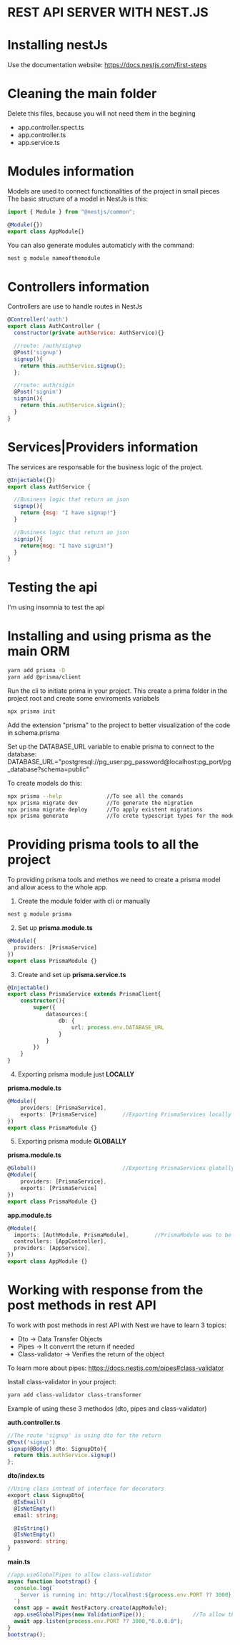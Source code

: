 # **REST API SERVER WITH NEST.JS**

# Installing nestJs

Use the documentation website: https://docs.nestjs.com/first-steps

# Cleaning the main folder

Delete this files, because you will not need them in the begining
- app.controller.spect.ts
- app.controller.ts
- app.service.ts

# Modules information

Models are used to connect functionalities of the project in small pieces
The basic structure of a model in NestJs is this:

```javascript
import { Module } from "@nestjs/common";

@Module({})
export class AppModule{}
```

You can also generate modules automaticly with the command:

```bash
nest g module nameofthemodule
```

# Controllers information

Controllers are use to handle routes in NestJs

```javascript
@Controller('auth')
export class AuthController {
  constructor(private authService: AuthService){}

  //route: /auth/signup
  @Post('signup')
  signup(){
    return this.authService.signup();
  };

  //route: auth/sigin
  @Post('signin')
  signin(){
    return this.authService.signin();
  }
}
```

# Services|Providers information

The services are responsable for the business logic of the project.

```javascript
@Injectable({})
export class AuthService {

  //Business logic that return an json
  signup(){
    return {msg: "I have signup!"}
  }

  //Business logic that return an json
  signip(){
    return{msg: "I have signin!"}
  }
}
```

# Testing the api

I'm using insomnia to test the api

# Installing and using prisma as the main ORM

```bash
yarn add prisma -D
yarn add @prisma/client
```

Run the cli to initiate prima in your project.
This create a prima folder in the project root and create some enviroments variabels

```bash
npx prisma init
```

Add the extension "prisma" to the project to better visualization of the code in schema.prisma

Set up the DATABASE_URL variable to enable prisma to connect to the database:
DATABASE_URL="postgresql://pg_user:pg_password@localhost:pg_port/pg_database?schema=public"

To create models do this:

```bash
npx prisma --help              //To see all the comands
npx prisma migrate dev         //To generate the migration
npx prisma migrate deploy      //To apply existent migrations 
npx prisma generate            //To crete typescript types for the models
```

# Providing prisma tools to all the project

To providing prisma tools and methos we need to create a prisma model and allow acess to the whole app.

1. Create the module folder with cli or manually

```bash
nest g module prisma
```

2. Set up **prisma.module.ts**

```typescript
@Module({
  providers: [PrismaService]
})
export class PrismaModule {}
```

3. Create and set up **prisma.service.ts**

```typescript
@Injectable()
export class PrismaService extends PrismaClient{
    constructor(){
        super({
            datasources:{
                db: {
                    url: process.env.DATABASE_URL
                }
            }
        })
    }
}
```

4. Exporting prisma module just **LOCALLY**

**prisma.module.ts**
```typescript
@Module({
    providers: [PrismaService],
    exports: [PrismaService]        //Exporting PrismaServices locally
})
export class PrismaModule {}
```

5. Exporting prisma module **GLOBALLY**

**prisma.module.ts**
```typescript
@Global()                           //Exporting PrismaServices globally
@Module({
    providers: [PrismaService],
    exports: [PrismaService]        
})
export class PrismaModule {}
```

**app.module.ts**
```typescript
@Module({
  imports: [AuthModule, PrismaModule],        //PrismaModule was to be in here to be broadcast globally
  controllers: [AppController],
  providers: [AppService],
})
export class AppModule {}
```

# Working with response from the post methods in rest API

To work with post methods in rest API with Nest we have to learn 3 topics:
- Dto             -> Data Transfer Objects
- Pipes           -> It converrt the return if needed
- Class-validator -> Verifies the return of the object

To learn more about pipes:
https://docs.nestjs.com/pipes#class-validator

Install class-validator in your project:

```bash
yarn add class-validator class-transformer
```

Example of using these 3 methodos (dto, pipes and class-validator)

**auth.controller.ts**
```typescript
//The route 'signup' is using dto for the return
@Post('signup')
signup(@Body() dto: SignupDto){
  return this.authService.signup()
};
```

**dto/index.ts**
```typescript
//Using class instead of interface for decorators
exoport class SignupDto{   
  @IsEmail()                          
  @IsNotEmpty()
  email: string;

  @IsString()               
  @IsNotEmpty()
  password: string;
}
```

**main.ts**
```typescript
//app.useGlobalPipes to allow class-validator
async function bootstrap() {
  console.log(`
    Server is running in: http://localhost:${process.env.PORT ?? 3000}
  `)
  const app = await NestFactory.create(AppModule);
  app.useGlobalPipes(new ValidationPipe());               //To allow the class-validator
  await app.listen(process.env.PORT ?? 3000,"0.0.0.0"); 
}
bootstrap();
```